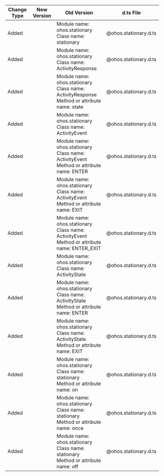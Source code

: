 | Change Type | New Version | Old Version | d.ts File |
| ---- | ------ | ------ | -------- |
|Added||Module name: ohos.stationary<br>Class name: stationary|@ohos.stationary.d.ts|
|Added||Module name: ohos.stationary<br>Class name: ActivityResponse|@ohos.stationary.d.ts|
|Added||Module name: ohos.stationary<br>Class name: ActivityResponse<br>Method or attribute name: state|@ohos.stationary.d.ts|
|Added||Module name: ohos.stationary<br>Class name: ActivityEvent|@ohos.stationary.d.ts|
|Added||Module name: ohos.stationary<br>Class name: ActivityEvent<br>Method or attribute name: ENTER|@ohos.stationary.d.ts|
|Added||Module name: ohos.stationary<br>Class name: ActivityEvent<br>Method or attribute name: EXIT|@ohos.stationary.d.ts|
|Added||Module name: ohos.stationary<br>Class name: ActivityEvent<br>Method or attribute name: ENTER_EXIT|@ohos.stationary.d.ts|
|Added||Module name: ohos.stationary<br>Class name: ActivityState|@ohos.stationary.d.ts|
|Added||Module name: ohos.stationary<br>Class name: ActivityState<br>Method or attribute name: ENTER|@ohos.stationary.d.ts|
|Added||Module name: ohos.stationary<br>Class name: ActivityState<br>Method or attribute name: EXIT|@ohos.stationary.d.ts|
|Added||Module name: ohos.stationary<br>Class name: stationary<br>Method or attribute name: on|@ohos.stationary.d.ts|
|Added||Module name: ohos.stationary<br>Class name: stationary<br>Method or attribute name: once|@ohos.stationary.d.ts|
|Added||Module name: ohos.stationary<br>Class name: stationary<br>Method or attribute name: off|@ohos.stationary.d.ts|
